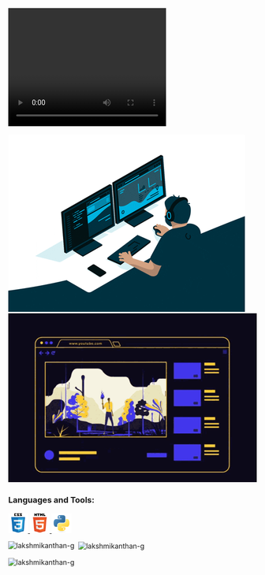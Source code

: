 <!DOCTYPE html>
<html>


<video width="320" height="240" controls>
  <source src="Untitled design.mp4" type="video/mp4">

</video>




<p align="left">
</p>
<img src="giphy.gif" >
<img src="full-stack-developer.gif">
<h3 align="left">Languages and Tools:</h3>
<p align="left"> <a href="https://www.w3schools.com/css/" target="_blank" rel="noreferrer"> <img src="https://raw.githubusercontent.com/devicons/devicon/master/icons/css3/css3-original-wordmark.svg" alt="css3" width="40" height="40"/> </a> <a href="https://www.w3.org/html/" target="_blank" rel="noreferrer"> <img src="https://raw.githubusercontent.com/devicons/devicon/master/icons/html5/html5-original-wordmark.svg" alt="html5" width="40" height="40"/> </a> <a href="https://www.python.org" target="_blank" rel="noreferrer"> <img src="https://raw.githubusercontent.com/devicons/devicon/master/icons/python/python-original.svg" alt="python" width="40" height="40"/> </a> </p>

<p><img align="left" src="https://github-readme-stats.vercel.app/api/top-langs?username=lakshmikanthan-g&show_icons=true&locale=en&layout=compact" alt="lakshmikanthan-g" /></p>

<p>&nbsp; <img align="center" src="https://github-readme-stats.vercel.app/api?username=lakshmikanthan-g&show_icons=true&locale=en" alt="lakshmikanthan-g" /></p>

<p><img align="center" src="https://github-readme-streak-stats.herokuapp.com/?user=lakshmikanthan-g&" alt="lakshmikanthan-g" /></p>
